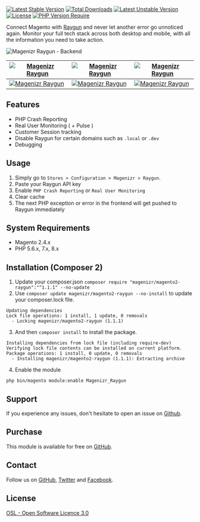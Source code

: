 [![Latest Stable Version](http://poser.pugx.org/magenizr/magento2-raygun/v)](https://packagist.org/packages/magenizr/magento2-raygun) [![Total Downloads](http://poser.pugx.org/magenizr/magento2-raygun/downloads)](https://packagist.org/packages/magenizr/magento2-raygun) [![Latest Unstable Version](http://poser.pugx.org/magenizr/magento2-raygun/v/unstable)](https://packagist.org/packages/magenizr/magento2-raygun) [![License](http://poser.pugx.org/magenizr/magento2-raygun/license)](https://packagist.org/packages/magenizr/magento2-raygun) [![PHP Version Require](http://poser.pugx.org/magenizr/magento2-raygun/require/php)](https://packagist.org/packages/magenizr/magento2-raygun)

Connect Magento with [Raygun](https://raygun.com) and never let another error go unnoticed again. Monitor your full tech stack across both desktop and mobile, with all the information you need to take action.

![Magenizr Raygun - Backend](https://images2.imgbox.com/3b/12/GYCKkEYK_o.png)

| [![Magenizr Raygun](https://images2.imgbox.com/b1/e3/XxDyKqGr_o.png)](https://images2.imgbox.com/b1/e3/XxDyKqGr_o.png) | [![Magenizr Raygun](https://images2.imgbox.com/c9/3b/8KUX893A_o.png)](https://images2.imgbox.com/c9/3b/8KUX893A_o.png) | [![Magenizr Raygun](https://images2.imgbox.com/d6/af/fj0dlj4L_o.png)](https://images2.imgbox.com/d6/af/fj0dlj4L_o.png) |
|--------------------------------------------------------------------------------------------------------------------------|--------------------------------------------------------------------------------------------------------------------------|------------------------------------------------------------------------------------------------------------------------|
| [![Magenizr Raygun](https://images2.imgbox.com/db/da/YPLBhWYC_o.png)](https://images2.imgbox.com/db/da/YPLBhWYC_o.png) | [![Magenizr Raygun](https://images2.imgbox.com/d3/c1/BXstolhs_o.png)](https://images2.imgbox.com/d3/c1/BXstolhs_o.png) | [![Magenizr Raygun](https://images2.imgbox.com/81/64/JJ3kYEaq_o.png)](https://images2.imgbox.com/81/64/JJ3kYEaq_o.png) |

## Features

- PHP Crash Reporting
- Real User Monitoring ( + Pulse )
- Customer Session tracking
- Disable Raygun for certain domains such as `.local` or `.dev`
- Debugging

## Usage

1. Simply go to `Stores > Configuration > Magenizr > Raygun`.
2. Paste your Raygun API key
3. Enable `PHP Crash Reporting` or `Real User Monitoring`
4. Clear cache
5. The next PHP exception or error in the frontend will get pushed to Raygun immediately

## System Requirements

- Magento 2.4.x
- PHP 5.6.x, 7.x, 8.x

## Installation (Composer 2)

1. Update your composer.json `composer require "magenizr/magento2-raygun":"^1.1.1" --no-update`
2. Use `composer update magenizr/magento2-raygun --no-install` to update your composer.lock file.

```
Updating dependencies
Lock file operations: 1 install, 1 update, 0 removals
  - Locking magenizr/magento2-raygun (1.1.1)
```

3. And then `composer install` to install the package.

```
Installing dependencies from lock file (including require-dev)
Verifying lock file contents can be installed on current platform.
Package operations: 1 install, 0 update, 0 removals
  - Installing magenizr/magento2-raygun (1.1.1): Extracting archive
```

4. Enable the module

```
php bin/magento module:enable Magenizr_Raygun
```

## Support

If you experience any issues, don't hesitate to open an issue
on [Github](https://github.com/magenizr/Magenizr_Raygun/issues).

## Purchase

This module is available for free on [GitHub](https://github.com/magenizr).

## Contact

Follow us on [GitHub](https://github.com/magenizr), [Twitter](https://twitter.com/magenizr)
and [Facebook](https://www.facebook.com/magenizr).

## License

[OSL - Open Software Licence 3.0](https://opensource.org/licenses/osl-3.0.php)
